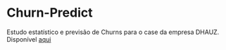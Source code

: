# Churn-Predict
Estudo estatístico e previsão de Churns para o case da empresa DHAUZ. Disponível [aqui](https://htmlpreview.github.io/?https://github.com/samuelbalt/Churn-Predict/blob/main/docs/index.html)
